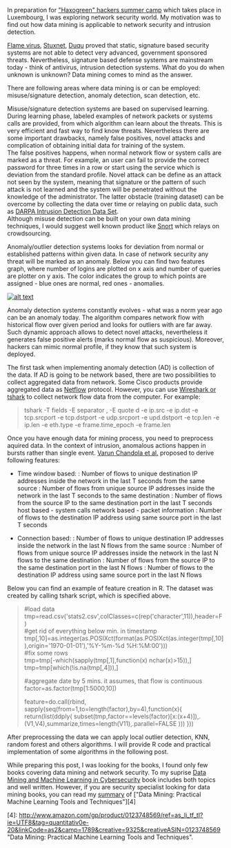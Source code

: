 In preparation for [\"Haxogreen\" hackers summer camp](http://www.haxogreen.lu) which takes place in Luxembourg, I was exploring network security world. My motivation was to find out how data mining is applicable to network security and intrusion detection. 


[Flame virus](http://en.wikipedia.org/wiki/Flame_(malware)), [Stuxnet](http://en.wikipedia.org/wiki/Stuxnet), [Duqu](http://en.wikipedia.org/wiki/Duqu) proved that static, signature based security systems are not able to detect very advanced, government sponsored threats. Nevertheless, signature based defense systems are mainstream today - think of antivirus, intrusion detection systems. What do you do when unknown is unknown? Data mining comes to mind as the answer.   


There are following areas where data mining is or can be employed: misuse/signature detection, anomaly detection, scan detection, etc.


Misuse/signature detection systems are based on supervised learning. During learning phase, labeled examples of network packets or systems calls are provided, from which algorithm can learn about the threats. This is very efficient and fast way to find know threats. Nevertheless there are some important drawbacks, namely false positives, novel attacks and complication of obtaining initial data for training of the system.    
The false positives happens, when normal network flow or system calls are marked as a threat. For example, an user can fail to provide the correct password for three times in a row or start using the service which is deviation from the standard profile. Novel attack can be define as an attack not seen by the system, meaning that signature or the pattern of such attack is not learned and the system will be penetrated without the knowledge of the administrator. The latter obstacle (training dataset) can be overcome by collecting the data over time or relaying on public data, such as [DARPA Intrusion Detection Data Set](http://www.ll.mit.edu/mission/communications/ist/corpora/ideval/data/index.html).   
Although misuse detection can be built on your own data mining techniques, I would suggest well known product like [Snort](http://www.snort.org/) which relays on crowdsourcing. 
 

Anomaly/outlier detection systems looks for deviation from normal or established patterns within given data. In case of network security any threat will be marked as an anomaly. Below you can find two features graph, where number of logins are plotted on x axis and number of queries are plotter on y axis. The color indicates the group to which points are assigned - blue ones are normal, red ones - anomalies.     


[![alt text](http://i176.photobucket.com/albums/w180/investuotojas/start_dec_anomalies.png)](http://s176.photobucket.com/albums/w180/investuotojas/?action=view&current=start_dec_anomalies.png) 


Anomaly detection systems constantly evolves - what was a norm year ago can be an anomaly today. The algorithm compares network flow with historical flow over given period and looks for outliers with are far away. Such dynamic approach allows to detect novel attacks, nevertheless it generates false positive alerts (marks normal flow as suspicious). Moreover, hackers can mimic normal profile, if they know that such system is deployed.    

The first task when implementing anomaly detection (AD) is collection of the data. If AD is going to be network based, there are two possibilities to collect aggregated data from network. Some Cisco products provide aggregated data as [Netflow](http://www.cisco.com/en/US/products/ps6601/products_ios_protocol_group_home.html) protocol. However, you can use [Wireshark or tshark](http://www.wireshark.org) to collect network flow data from the computer. For example:   

 
> tshark -T fields -E separator , -E quote d -e ip.src -e ip.dst -e tcp.srcport -e tcp.dstport -e udp.srcport -e upd.dstport -e tcp.len -e ip.len -e eth.type -e frame.time_epoch -e frame.len


Once you have enough data for mining process, you need to preprocess aquired data. In the context of intrusion, anomalous actions happen in bursts rather than single event. [Varun Chandola et al.][1] proposed to derive following features:

* Time window based:
:   Number of flows to unique destination IP addresses inside the network in the last T seconds from the same source
:   Number of flows from unique source IP addresses inside the network in the last T seconds to the same destination
:   Number of flows from the source IP to the same destination port in the last T seconds host based - system calls network based - packet information
:   Number of flows to the destination IP address using same source port in the last T seconds   

* Connection based:
:   Number of flows to unique destination IP addresses inside the network in the last N flows from the same source
:   Number of flows from unique source IP addresses inside the network in the last N flows to the same destination
:   Number of flows from the source IP to the same destination port in the last N flows
:   Number of flows to the destination IP address using same source port in the last N flows



Below you can find an example of feature creation in R. The dataset was created by calling tshark script, which is specified above.  


> \#load data  
> tmp=read.csv('stats2.csv',colClasses=c(rep('character',11)),header=F)  
> \#get rid of everything below min. in timestamp  
> tmp[,10]=as.integer(as.POSIXct(format(as.POSIXct(as.integer(tmp[,10]),origin='1970-01-01'),'%Y-%m-%d %H:%M:00')))   
> \#fix some rows  
> tmp=tmp[-which(sapply(tmp[,1],function(x) nchar(x)>15)),]
> tmp=tmp[which(!is.na(tmp[,4])),]
> 
> \#aggregate date by 5 mins. it assumes, that flow is continuous  
> factor=as.factor(tmp[1:5000,10])
> 
> feature=do.call(rbind,
>              sapply(seq(from=1,to=length(factor),by=4),function(x){
>   return(list(ddply(
>     subset(tmp,factor==levels(factor)[x:(x+4)]),.(V1,V4),summarize,times=length(V11),.parallel=FALSE
>     )))
> }))

After preprocessing the data we can apply local outlier detection, KNN, random forest and others algorithms. I will  provide R code and practical implementation of some algorithms in the following post.



While preparing this post, I was looking for the books, I found only few books covering data mining and network security. To my suprise [Data Mining and Machine Learning in Cybersecurity][2] book includes both topics and well written. However, if you are security specialist looking for data mining books, you can read my [summary][3] of [\"Data Mining: Practical Machine Learning Tools and Techniques\"][4]       
 
[1]: http://minds.cs.umn.edu/publications/chapter.pdf "Data Mining for Cyber Security"
[2]: http://www.amazon.com/gp/product/1439839425/ref=as_li_qf_sp_asin_tl?ie=UTF8&tag=quantitativ0e-20&linkCode=as2&camp=1789&creative=9325&creativeASIN=1439839425
[3]: http://www.investuotojas.eu/2012/07/02/my-first-competition-at-kaggle/
[4]: http://www.amazon.com/gp/product/0123748569/ref=as_li_tf_tl?ie=UTF8&tag=quantitativ0e-20&linkCode=as2&camp=1789&creative=9325&creativeASIN=0123748569 "Data Mining: Practical Machine Learning Tools and Techniques".
